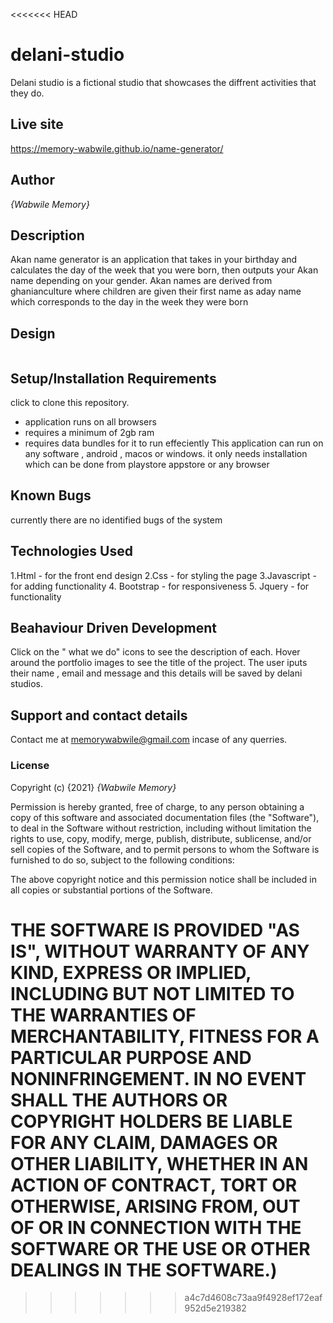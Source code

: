 <<<<<<< HEAD
# delani-studio
 Delani studio is a fictional studio that showcases the diffrent activities that they do.
## Live site 
https://memory-wabwile.github.io/name-generator/
## Author 
*{Wabwile Memory}*
## Description
 Akan name generator is an application that takes in your birthday and calculates the day of the week that you were born, then outputs your Akan name depending on your gender. Akan names are derived from ghanianculture where children are given their first name as aday name which corresponds to the day in the week they were born 
## Design
<img src="images/screen1/" alt="">

## Setup/Installation Requirements
click to clone this repository.
* application runs on all browsers
* requires a minimum of 2gb ram
* requires data bundles for it to run effeciently
 This application can run on any software , android , macos or windows. it only needs installation which can be done from playstore appstore or any browser
## Known Bugs
currently there are no identified bugs of the system 
## Technologies Used
1.Html - for the front end design
2.Css - for styling the page
3.Javascript - for adding functionality
4. Bootstrap - for responsiveness
5. Jquery - for functionality
## Beahaviour Driven Development
Click on the " what we do" icons to see the description of each.
Hover around the portfolio images to see the title of the project.
The user iputs their name , email and message and this details will be saved by delani studios.
## Support and contact details
Contact me at memorywabwile@gmail.com incase of any querries.
### License
Copyright (c) {2021} *{Wabwile Memory}*

Permission is hereby granted, free of charge, to any person obtaining a copy
of this software and associated documentation files (the "Software"), to deal
in the Software without restriction, including without limitation the rights
to use, copy, modify, merge, publish, distribute, sublicense, and/or sell
copies of the Software, and to permit persons to whom the Software is
furnished to do so, subject to the following conditions:

The above copyright notice and this permission notice shall be included in all
copies or substantial portions of the Software.

THE SOFTWARE IS PROVIDED "AS IS", WITHOUT WARRANTY OF ANY KIND, EXPRESS OR
IMPLIED, INCLUDING BUT NOT LIMITED TO THE WARRANTIES OF MERCHANTABILITY,
FITNESS FOR A PARTICULAR PURPOSE AND NONINFRINGEMENT. IN NO EVENT SHALL THE
AUTHORS OR COPYRIGHT HOLDERS BE LIABLE FOR ANY CLAIM, DAMAGES OR OTHER
LIABILITY, WHETHER IN AN ACTION OF CONTRACT, TORT OR OTHERWISE, ARISING FROM,
OUT OF OR IN CONNECTION WITH THE SOFTWARE OR THE USE OR OTHER DEALINGS IN THE
SOFTWARE.)
=======

>>>>>>> a4c7d4608c73aa9f4928ef172eaf952d5e219382
